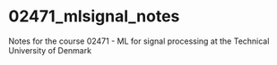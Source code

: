 # 02471_mlsignal_notes
Notes for the course 02471 - ML for signal processing at the Technical University of Denmark
